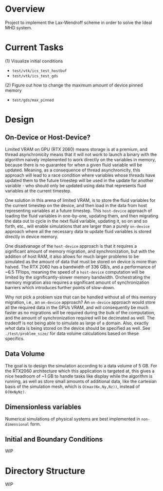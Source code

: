 # Overview
Project to implement the Lax-Wendroff scheme in order to solve the Ideal MHD system.

# Current Tasks
(1) Visualize initial conditions
- `test/vtk/ics_test_hostbuf` 
- `test/vtk/ics_test_gds`

(2) Figure out how to change the maximum amount of device pinned memory
- `test/gds/max_pinned` 


# Design
## On-Device or Host-Device?
Limited VRAM on GPU (RTX 2060) means storage is at a premium, and thread asynchronicity means that it will not work to launch a binary with the algorithm naively implemented to work directly on the variables in memory, because there is no guarantee for when a given fluid variable will be updated. Meaning, as a consequence of thread asynchronicity, this approach will lead to a race condition where variables whose threads have updated them to the future timestep will be used in the update for another variable - who should only be updated using data that represents fluid variables at the current timestep.

One solution in this arena of limited VRAM, is to store the fluid variables for the current timestep on the device, and then load in the data from host representing variables at a future timestep. This `host-device` approach of loading the fluid variables in one-by-one, updating them, and then migrating the data out to cycle in the next fluid variable, updating it, so on and so forth, etc., will enable simulations that are larger than a purely `on-device` approach where all the necessary data to update fluid variables is stored directly in device memory.

One disadvanage of the `host-device` approach is that it requires a significant amount of memory migration, and synchronization, but with the addition of host RAM, it also allows for much larger problems to be simulated as the amount of data that must be stored on device is more than halved. The RTX 2060 has a bandwidth of 336 GB/s, and a performance of ~6.5 TFlops, meaning the speed of a `host-device` computation will be limited by the significantly-slower memory bandwidth. Orchestrating the memory migration also requires a significant amount of synchronization barriers which introduces further points of slow-down. 

Why not pick a problem size that can be handled without all of this memory migration, i.e., an `on-device` approach? An `on-device` approach would store all the required data in the GPUs VRAM, and will consequently be much faster as no migrations will be required during the bulk of the computation, and the amount of synchronization required will be decimated as well. The tradeoff is not being able to simulate as large of a domain. Also, exactly *what* data is being stored on the device should be specified as well. See `./test/problem_size/` for data volume calculations based on these specifics.

## Data Volume
The goal is to design the simulation according to a data volume of 5 GB. For the RTX2060 architecture which this application is targeted at, this gives a nice headroom of ~1 GB to handle tasks like display while the algorithm is running, as well as store small amounts of additional data, like the cartesian basis of the simulation mesh, which is `O(max(Nx,Ny,Nz))`, instead of `O(NxNyNz)`. 

## Dimensionless variables
Numerical simulations of physical systems are best implemented in `non-dimensional` form. 

## Initial and Boundary Conditions
WIP

# Directory Structure
WIP
